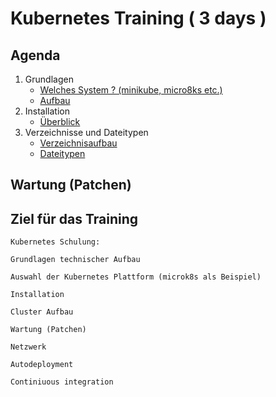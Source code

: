 # Kubernetes Training ( 3 days )

## Agenda 

  1. Grundlagen 
     * [Welches System ? (minikube, micro8ks etc.)](welches-system.md)
     * [Aufbau](architecture.md)
  1. Installation
     * [Überblick](overview-distros.md)
  1. Verzeichnisse und Dateitypen 
     * [Verzeichnisaufbau](verzeichnisaufbau.md)
     * [Dateitypen](dateitypen.md) 

## Wartung (Patchen)





## Ziel für das Training 

```
Kubernetes Schulung:

Grundlagen technischer Aufbau

Auswahl der Kubernetes Plattform (microk8s als Beispiel)

Installation

Cluster Aufbau

Wartung (Patchen)

Netzwerk

Autodeployment

Continiuous integration
```
